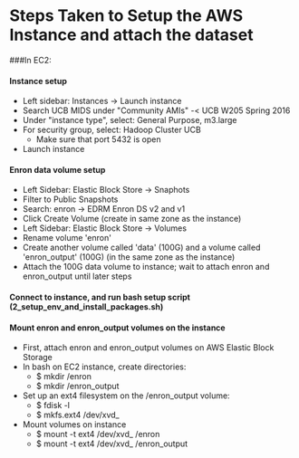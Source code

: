 # Steps Taken to Setup the AWS Instance and attach the dataset

###In EC2:

#### Instance setup
- Left sidebar: Instances -> Launch instance
- Search UCB MIDS under "Community AMIs" -< UCB W205 Spring 2016
- Under "instance type", select: General Purpose, m3.large
- For security group, select: Hadoop Cluster UCB
  - Make sure that port 5432 is open 
- Launch instance

#### Enron data volume setup
- Left Sidebar: Elastic Block Store -> Snaphots
- Filter to Public Snapshots
- Search: enron -> EDRM Enron DS v2 and v1
- Click Create Volume (create in same zone as the instance)
- Left Sidebar: Elastic Block Store -> Volumes
- Rename volume 'enron'
- Create another volume called 'data' (100G) and a volume called 'enron_output' (100G) (in the same zone as the instance)
- Attach the 100G data volume to instance; wait to attach enron and enron_output until later steps

#### Connect to instance, and run bash setup script (2_setup_env_and_install_packages.sh)

#### Mount enron and enron_output volumes on the instance
- First, attach enron and enron_output volumes on AWS Elastic Block Storage
- In bash on EC2 instance, create directories:
  - $ mkdir /enron
  - $ mkdir /enron_output
- Set up an ext4 filesystem on the /enron_output volume:
  - $ fdisk -l
  - $ mkfs.ext4 /dev/xvd_ 
- Mount volumes on instance
  - $ mount -t ext4 /dev/xvd_ /enron
  - $ mount -t ext4 /dev/xvd_ /enron_output


